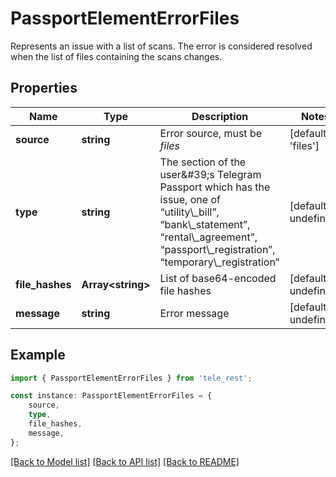 # PassportElementErrorFiles

Represents an issue with a list of scans. The error is considered resolved when the list of files containing the scans changes.

## Properties

Name | Type | Description | Notes
------------ | ------------- | ------------- | -------------
**source** | **string** | Error source, must be *files* | [default to 'files']
**type** | **string** | The section of the user\&#39;s Telegram Passport which has the issue, one of “utility\\_bill”, “bank\\_statement”, “rental\\_agreement”, “passport\\_registration”, “temporary\\_registration” | [default to undefined]
**file_hashes** | **Array&lt;string&gt;** | List of base64-encoded file hashes | [default to undefined]
**message** | **string** | Error message | [default to undefined]

## Example

```typescript
import { PassportElementErrorFiles } from 'tele_rest';

const instance: PassportElementErrorFiles = {
    source,
    type,
    file_hashes,
    message,
};
```

[[Back to Model list]](../README.md#documentation-for-models) [[Back to API list]](../README.md#documentation-for-api-endpoints) [[Back to README]](../README.md)
